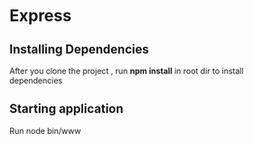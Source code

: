 # Express

## Installing Dependencies
After you clone the project , run **npm install** in root dir to install dependencies

## Starting application
Run node bin/www

